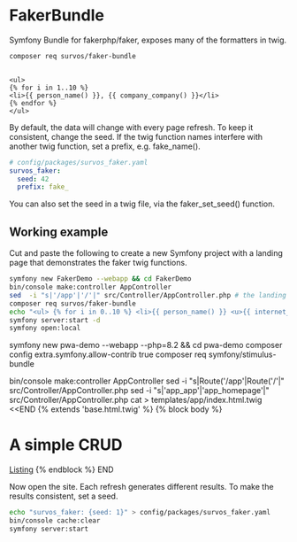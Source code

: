 # FakerBundle

Symfony Bundle for fakerphp/faker, exposes many of the formatters in twig.

```bash
composer req survos/faker-bundle
```

```twig

<ul>
{% for i in 1..10 %}
<li>{{ person_name() }}, {{ company_company() }}</li>
{% endfor %} 
</ul>

```

By default, the data will change with every page refresh.  To keep it consistent, change the seed.
If the twig function names interfere with another twig function, set a prefix, e.g. fake_name().

```yaml
# config/packages/survos_faker.yaml
survos_faker:
  seed: 42
  prefix: fake_
```

You can also set the seed in a twig file, via the faker_set_seed() function.

## Working example

Cut and paste the following to create a new Symfony project with a landing page that demonstrates the faker twig functions.

```bash
symfony new FakerDemo --webapp && cd FakerDemo
bin/console make:controller AppController
sed  -i "s|'/app'|'/'|" src/Controller/AppController.php # the landing page controller
composer req survos/faker-bundle
echo "<ul> {% for i in 0..10 %} <li>{{ person_name() }} <u>{{ internet_email() }}</u> <br />  <i>{{ company_jobTitle() }}</i>, {{ company_company() }}  </li>{% endfor %}</ul>" > templates/app/index.html.twig
symfony server:start -d
symfony open:local
```

symfony new pwa-demo --webapp --php=8.2 && cd pwa-demo
composer config extra.symfony.allow-contrib true
composer req symfony/stimulus-bundle

bin/console make:controller AppController
sed -i "s|Route('/app'|Route('/'|" src/Controller/AppController.php
sed -i "s|'app_app'|'app_homepage'|" src/Controller/AppController.php
cat > templates/app/index.html.twig <<END
{% extends 'base.html.twig' %}
{% block body %}

<h1>A simple CRUD</h1>
<a href="{{ path('app_official_index') }}">Listing</a>
{% endblock %}
END


Now open the site.  Each refresh generates different results.  To make the results consistent, set a seed.

```bash
echo "survos_faker: {seed: 1}" > config/packages/survos_faker.yaml
bin/console cache:clear
symfony server:start
```

